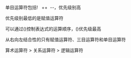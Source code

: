 单目运算符包括!   ++  --，优先级别高

优先级别最低的是赋值运算符

可以通过()控制表达式的运算顺序，()优先级最高

从右向左结合性的只有赋值运算符、三目运算符和单目运算符

算术运算符 > 关系运算符 > 逻辑运算符

